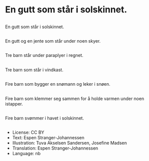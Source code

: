 # En gutt som står i solskinnet.

##
En gutt som står i solskinnet.

##
En gutt og en jente som står under noen skyer.

##
Tre barn står under paraplyer i regnet.

##
Tre barn som står i vindkast.

##
Fire barn som bygger en snømann og leker i snøen.

##
Fire barn som klemmer seg sammen for å holde varmen under noen istapper.

##
Fire barn svømmer i havet i solskinnet.

##
* License: CC BY
* Text: Espen Stranger-Johannessen
* Illustration: Tuva Akselsen Sandersen, Josefine Madsen
* Translation: Espen Stranger-Johannessen
* Language: nb
